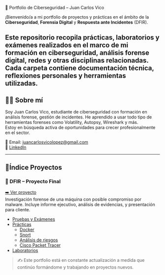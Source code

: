 🔐 Portfolio de Ciberseguridad – Juan Carlos Vico

¡Bienvenido/a a mi portfolio de proyectos y prácticas en el ámbito de la **Ciberseguridad**, **Forensia Digital** y **Respuesta ante Incidentes** (DFIR).

Este repositorio recopila prácticas, laboratorios y exámenes realizados en el marco de mi formación en ciberseguridad, análisis forense digital, redes y otras disciplinas relacionadas. Cada carpeta contiene documentación técnica, reflexiones personales y herramientas utilizadas.
---

## 👨‍💻 Sobre mí

Soy Juan Carlos Vico, estudiante de ciberseguridad con formación en análisis forense, gestión de incidentes. He aprendido a usar todo tipo de herramientas forenses como Volatility, Autopsy, Wireshark y más.  
Estoy en búsqueda activa de oportunidades para crecer profesionalmente en el sector.

📧 Email: juancarlosvicolopez@gmail.com  
🔗 [LinkedIn](https://www.linkedin.com/in/juan-carlos-vico-lópez-602a43102/?trk=opento_sprofile_goalscard) 

---

## 📁Índice Proyectos 

### 🔎 DFIR – Proyecto Final
[➡️ Ver proyecto](./DFIR-Proyecto-Final)  
Investigación forense de una máquina con posible compromiso por malware. Incluye informe ejecutivo, análisis de evidencias, y presentación para cliente.
- [Pruebas y Exámenes](./Pruebas-y-Examenes)
- [Prácticas](./Practicas)
  - [Docker](./Practicas/Docker)
  - [Snort](./Practicas/Snort)
  - [Análisis de riesgos](./Practicas/Analisis-Riesgos)
  - [Cisco Packet Tracer](./Practicas/Cisco)
- [Laboratorios](./Laboratorios)

> ✍️ Este portfolio está en constante actualización a medida que continúo formándome y trabajando en proyectos nuevos.
